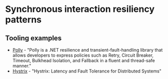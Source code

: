 # Synchronous interaction resiliency patterns

## Tooling examples

- [Polly](https://github.com/App-vNext/Polly) - "Polly is a .NET resilience and transient-fault-handling library that allows developers to express policies such as Retry, Circuit Breaker, Timeout, Bulkhead Isolation, and Fallback in a fluent and thread-safe manner."
- [Hystrix](https://github.com/Netflix/Hystrix) - "Hystrix: Latency and Fault Tolerance for Distributed Systems"